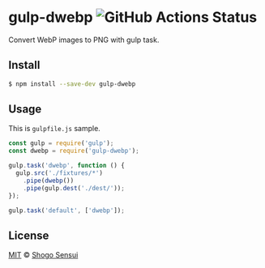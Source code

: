 # gulp-dwebp ![GitHub Actions Status](https://github.com/1000ch/gulp-dwebp/workflows/test/badge.svg?branch=main)

Convert WebP images to PNG with gulp task.

## Install

```sh
$ npm install --save-dev gulp-dwebp
```

## Usage

This is `gulpfile.js` sample.

```js
const gulp = require('gulp');
const dwebp = require('gulp-dwebp');

gulp.task('dwebp', function () {
  gulp.src('./fixtures/*')
    .pipe(dwebp())
    .pipe(gulp.dest('./dest/'));
});

gulp.task('default', ['dwebp']);
```

## License

[MIT](https://1000ch.mit-license.org) © [Shogo Sensui](https://github.com/1000ch)
